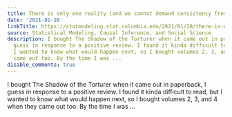 ```yaml
---
title: There is only one reality (and we cannot demand consistency from any other)
date: '2021-01-28'
linkTitle: https://statmodeling.stat.columbia.edu/2021/01/28/there-is-only-one-reality-and-we-cannot-demand-consistency-from-any-other/
source: Statistical Modeling, Causal Inference, and Social Science
description: I bought The Shadow of the Torturer when it came out in paperback, I
  guess in response to a positive review. I found it kinda difficult to read, but
  I wanted to know what would happen next, so I bought volumes 2, 3, and 4 when they
  came out too. By the time I was ...
disable_comments: true
---
```

I bought The Shadow of the Torturer when it came out in paperback, I guess in response to a positive review. I found it kinda difficult to read, but I wanted to know what would happen next, so I bought volumes 2, 3, and 4 when they came out too. By the time I was ...